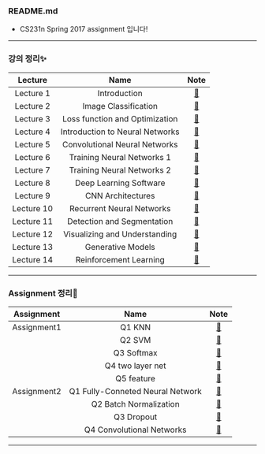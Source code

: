 ### README.md

 - CS231n Spring 2017 assignment 입니다!  
 
 ***
 ### 강의 정리✨
|__Lecture__|__Name__|__Note__|
|:---:|:---:|:---:|
|Lecture 1|Introduction|[📖](https://blog.naver.com/ljwon77_/222032524072)|
|Lecture 2|Image Classification|[📖](https://blog.naver.com/ljwon77_/222037832826)|
|Lecture 3|Loss function and Optimization|[📖](https://blog.naver.com/ljwon77_/222046271960)|
|Lecture 4|Introduction to Neural Networks|[📖](https://blog.naver.com/ljwon77_/222052114083)|
|Lecture 5|Convolutional Neural Networks|[📖](https://blog.naver.com/ljwon77_/222062160370)|
|Lecture 6|Training Neural Networks 1|[📖](https://blog.naver.com/ljwon77_/222070385083)|
|Lecture 7|Training Neural Networks 2|[📖](https://blog.naver.com/ljwon77_/222073819029)|
|Lecture 8|Deep Learning Software|[📖](https://blog.naver.com/ljwon77_/222206614144)|
|Lecture 9|CNN Architectures|[📖](https://blog.naver.com/ljwon77_/222207853818)|
|Lecture 10|Recurrent Neural Networks|[📖](https://blog.naver.com/ljwon77_/222208939587)|
|Lecture 11|Detection and Segmentation|[📖](https://blog.naver.com/ljwon77_/222218454848)|
|Lecture 12|Visualizing and Understanding|[📖](https://blog.naver.com/ljwon77_/222220046525)|
|Lecture 13|Generative Models|[📖](https://blog.naver.com/ljwon77_/222221257434)|
|Lecture 14|Reinforcement Learning|[📖](https://blog.naver.com/ljwon77_/222234526102)|
 ***

 
 ### Assignment 정리💫
|__Assignment__|__Name__|__Note__|
|:---:|:---:|:---:|
|Assignment1|Q1 KNN|[📝](https://blog.naver.com/ljwon77_/222139197263)|
|  |Q2 SVM|[📝](https://blog.naver.com/ljwon77_/222139728144)|
|  |Q3 Softmax|[📝](https://blog.naver.com/ljwon77_/222139994988)|
|  |Q4 two layer net|[📝](https://blog.naver.com/ljwon77_/222140068840)|
|  |Q5 feature|[📝](https://blog.naver.com/ljwon77_/222140131404)|
|Assignment2|Q1 Fully-Conneted Neural Network|[📝](https://blog.naver.com/ljwon77_/222223407089)|
|  |Q2 Batch Normalization|[📝](https://blog.naver.com/ljwon77_/222223436617)|
|  |Q3 Dropout|[📝](https://blog.naver.com/ljwon77_/222223635623)|
|  |Q4 Convolutional Networks|[📝](https://blog.naver.com/ljwon77_/222223934377)|

 ***
